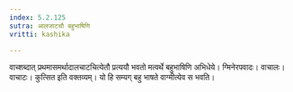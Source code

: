 ```yaml
---
index: 5.2.125
sutra: आलजाटचौ बहुभाषिणि
vritti: kashika

---
```

वाच्शब्दात् प्रथमासमर्थादालचाटचित्येतौ प्रत्ययौ भवतो मत्वर्थे बहुभाषिणि अभिधेये। ग्मिनेरपवादः। वाचालः। वाचाटः। कुत्सित इति वक्तव्यम्। यो हि सम्यग् बहु भाषते वाग्मीत्येव स भवति।